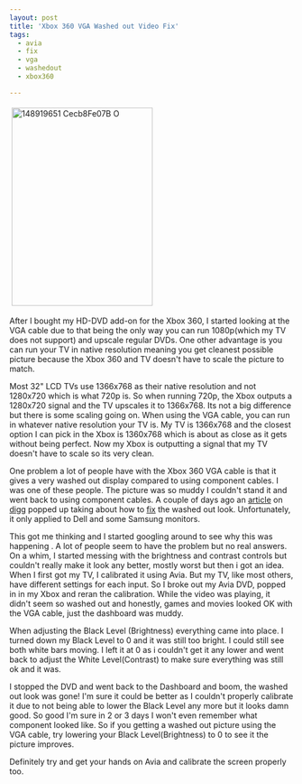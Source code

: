 ```yaml
---
layout: post
title: 'Xbox 360 VGA Washed out Video Fix'
tags:
  - avia
  - fix
  - vga
  - washedout
  - xbox360

---
```


<img src="http://www.the8thsign.com/wp-content/uploads/2007/01/148919651_cecb8fe07b_o.jpg" alt="148919651 Cecb8Fe07B O" border="0" height="351" hspace="4" vspace="4" width="250" />

After I bought my HD-DVD add-on for the Xbox 360, I started looking at the VGA cable due to that being the only way you can run 1080p(which my TV does not support) and upscale regular DVDs. One other advantage is you can run your TV in native resolution meaning you get cleanest possible picture because the Xbox 360 and TV doesn't have to scale the picture to match.

Most 32" LCD TVs use 1366x768 as their native resolution and not 1280x720 which is what 720p is. So when running 720p, the Xbox outputs a 1280x720 signal and the TV upscales it to 1366x768. Its not a big difference but there is some scaling going on. When using the VGA cable, you can run in whatever native resolution your TV is. My TV is 1366x768 and the closest option I can pick in the Xbox is 1360x768 which is about as close as it gets without being perfect. Now my Xbox is outputting a signal that my TV doesn't have to scale so its very clean.

One problem a lot of people have with the Xbox 360 VGA cable is that it gives a very washed out display compared to using component cables. I was one of these people. The picture was so muddy I couldn't stand it and went back to using component cables. A couple of days ago an <a href="http://digg.com/gaming_news/Xbox_360_washed_out_VGA_fix">article</a> on <a href="http://digg.com/">digg</a> popped up taking about how to <a href="http://forums.guru3d.com/showthread.php?t=209954">fix</a> the washed out look. Unfortunately, it only applied to Dell and some Samsung monitors.

This got me thinking and I started googling around to see why this was happening . A lot of people seem to have the problem but no real answers. On a whim, I started messing with the brightness and contrast controls but couldn't really make it look any better, mostly worst but then i got an idea. When I first got my TV, I calibrated it using Avia. But my TV, like most others, have different settings for each input. So I broke out my Avia DVD, popped in in my Xbox and reran the calibration. While the video was playing, it didn't seem so washed out and honestly, games and movies looked OK with the VGA cable, just the dashboard was muddy.

When adjusting the Black Level (Brightness) everything came into place. I turned down my Black Level to 0 and it was still too bright. I could still see both white bars moving. I left it at 0 as i couldn't get it any lower and went back to adjust the White Level(Contrast) to make sure everything was still ok and it was.

I stopped the DVD and went back to the Dashboard and boom, the washed out look was gone! I'm sure it could be better as I couldn't properly calibrate it due to not being able to lower the Black Level any more but it looks damn good. So good I'm sure in 2 or 3 days I won't even remember what component looked like. So if you getting a washed out picture using the VGA cable, try lowering your Black Level(Brightness) to 0 to see it the picture improves.

Definitely try and get your hands on Avia and calibrate the screen properly too.

<!-- technorati tags start -->
<!-- technorati tags end -->
